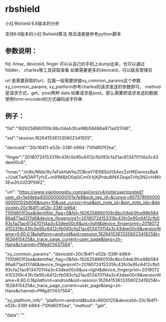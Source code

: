 # rbshield
小红书shield 6.6版本的分析

支持6.6版本的小红书shield算法
用法请直接参考python脚本

## 参数说明：

fid, hmac, deviceid, finger 可以从自己的手机上dump出来，也可以通过fiddler， charles等工具获取查看
如果需要更多的deviceid，可以联系管理员

url 是需要获取的url，后面一般需要拼接xy_common_params这个参数
xy_common_params, xy_platform参考charles的请求发送的参数即可。
method 是请求方式，get，post两种
data 如果请求是post，那么需要把请求发送的数据使用form-encoded的方式编码成字符串

## 例子：

  "fid":"1626258960109c8bc04eb3fce98b58486a871ad317d6",
  
  "sid":"session.1626415361335602341925",
  
  "deviceid":"20c164f1-e52b-338f-b964-710fd601f2ea",
  
  "finger":"20180724153319c43fc0e95c6412cfb093cfa21ac613470114a3c43dee00c6",
  
  "hmac":"/m9n/Mbb/9y7aFxkHaVhyZOBceYi1E68SsVtSAezZxHftDwmszBaA+/UoKTwN3APTyfvE+m91M8jtD0q0iCm0rXjKjPrduWNXZkajeTrifq3N2vH4Kt5Ew2tUUD3PSW2",
  
  "url": "https://www.xiaohongshu.com/api/sns/v4/note/user/posted?user_id=5efdeba4000000000101e7e6&sub_tag_id=&cursor=607578f6000000000102b606&num=10&use_cursor=true&pin_note_id=&pin_note_ids=&deviceId=20c164f1-e52b-338f-b964-710fd601f2ea&identifier_flag=0&fid=1626258960109c8bc04eb3fce98b58486a871ad317d6&device_fingerprint1=20180724153319c43fc0e95c6412cfb093cfa21ac613470114a3c43dee00c6&uis=light&device_fingerprint=20180724153319c43fc0e95c6412cfb093cfa21ac613470114a3c43dee00c6&versionName=6.60.0.1&platform=android&sid=session.1626415361335602341925&t=1626415425&x_trace_page_current=user_page&lang=zh-Hans&channel=PMgdt11437564",
  
  "xy_common_params": "deviceId=20c164f1-e52b-338f-b964-710fd601f2ea&identifier_flag=0&fid=1626258960109c8bc04eb3fce98b58486a871ad317d6&device_fingerprint1=20180724153319c43fc0e95c6412cfb093cfa21ac613470114a3c43dee00c6&uis=light&device_fingerprint=20180724153319c43fc0e95c6412cfb093cfa21ac613470114a3c43dee00c6&versionName=6.60.0.1&platform=android&sid=session.1626415361335602341925&t=1626415425&x_trace_page_current=user_page&lang=zh-Hans&channel=PMgdt11437564",
  
  "xy_platfrom_info": "platform=android&build=6600125&deviceId=20c164f1-e52b-338f-b964-710fd601f2ea",
  "method": "get",
  
  "data": ""
